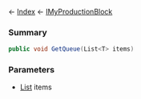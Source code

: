 ← [Index](Api-Index) ← [IMyProductionBlock](Sandbox.ModAPI.Ingame.IMyProductionBlock)

### Summary

```csharp
public void GetQueue(List<T> items)
```

### Parameters

* [List<T>](https://docs.microsoft.com/en-us/dotnet/api/system.collections.generic.list?view=netframework-4.6) items

